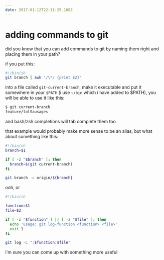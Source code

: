 ```yaml
---
date: 2017-01-12T22:11:29.108Z
---
```

# adding commands to git

did you know that you can add commands to git by naming them right and placing
them in your path?

if you put this:

```bash
#!/bin/sh
git branch | awk '/\*/ {print $2}'
```

into a file called `git-current-branch`, make it executable and put it somewhere
in your `$PATH` (i use `~/bin` which i have added to $PATH), you will be able to
use it like this:

```bash
$ git current-branch
feature/lolSausages
```

and bash/zsh completions will tab complete them too

that example would probably make more sense to be an alias, but what about
something like this:

```bash
#!/bin/sh
branch=$1

if [ -z "$branch" ]; then
  branch=$(git current-branch)
fi

git branch -u origin/${branch}
```

ooh, or

```bash
#!/bin/sh

function=$1
file=$2

if [ -z "$function" ] || [ -z "$file" ]; then
  echo 'usage: git log-function <function> <file>'
  exit 1
fi

git log -L ":$function:$file"
```


i'm sure you can come up with something more useful
